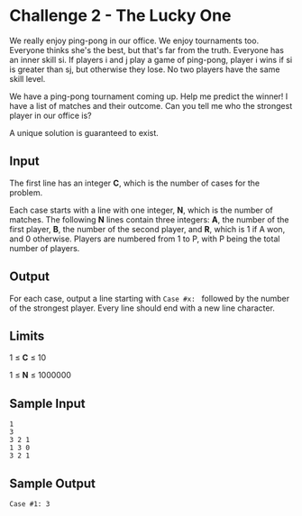 # Challenge 2 - The Lucky One

We really enjoy ping-pong in our office. We enjoy tournaments too. Everyone thinks she's the best, but that's far from the truth. Everyone has an inner skill si. If players i and j play a game of ping-pong, player i wins if si is greater than sj, but otherwise they lose. No two players have the same skill level.

We have a ping-pong tournament coming up. Help me predict the winner! I have a list of matches and their outcome. Can you tell me who the strongest player in our office is?

A unique solution is guaranteed to exist.

## Input

The first line has an integer **C**, which is the number of cases for the problem.

Each case starts with a line with one integer, **N**, which is the number of matches. The following **N** lines contain three integers: **A**, the number of the first player, **B**, the number of the second player, and **R**, which is 1 if A won, and 0 otherwise. Players are numbered from 1 to P, with P being the total number of players.

## Output

For each case, output a line starting with `Case #x: ` followed by the number of the strongest player. Every line should end with a new line character.

## Limits

1 ≤ **C** ≤ 10

1 ≤ **N** ≤ 1000000

## Sample Input

```
1
3
3 2 1
1 3 0
3 2 1
```

## Sample Output

```
Case #1: 3
```